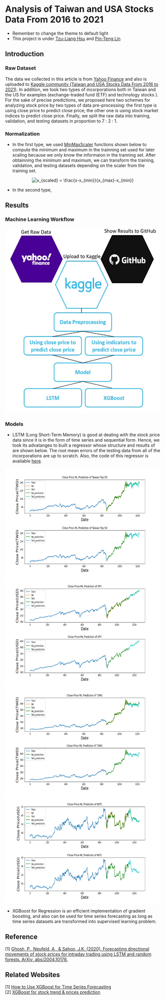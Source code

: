 # Analysis of Taiwan and USA Stocks Data From 2016 to 2021
- Remember to change the theme to default light
- This project is under [Tzu-Liang Hsu](https://github.com/Tzu-Liang) and [Pin-Teng Lin](https://github.com/Pentiumlin)
## Introduction

### Raw Dataset
The data we collected in this article is from [Yahoo Finance](https://finance.yahoo.com/) and also is uploaded to [Kaggle community (Taiwan and USA Stocks Data From 2016 to 2021)](https://www.kaggle.com/pentiumlin/taiwan-and-usa-stocks-data). In addition, we took two types of incorporations both in Taiwan and the US for examples (exchange-traded fund (ETF) and technology stocks ). For the sake of precise predictions, we proposed here two schemes for analyzing stock price by two types of data pre-processing: the first type is using close price to predict close price; the other one is using stock market indices to predict close price. Finally, we split the raw data into training, validation, and testing datasets in proportion to 7 : 2 : 1.

### Normalization
- In the first type, we used [MinMaxScaler](https://scikit-learn.org/stable/modules/generated/sklearn.preprocessing.MinMaxScaler.html) functions shown below to compute the minimum and maximum in the trainning set used for later scaling because we only know the informaion in the tranning set. After obtainning the minimum and maximum, we can transform the training, validation, and testing datasets depending on the scaler from the training set. 
<div align=center>
<img src="https://latex.codecogs.com/svg.image?x_{scaled}&space;=&space;\frac{x-x_{min}}{x_{max}-x_{min}}" title="x_{scaled} = \frac{x-x_{min}}{x_{max}-x_{min}}" />
<div align=left>

- In the second type,

## Results
### Machine Learning Workflow
<div align=center>
<img src="https://github.com/Tzu-Liang/Analysis_of_Taiwan-and-USA-Stocks-Data-From-2016-to-2021/blob/main/workflow.jpg" alt="Workflow" width="500" height="600">
<div align=left>

### Models
- LSTM (Long Short-Term Memory) is good at dealing with the stock price data since it is in the form of time series and sequential form. Hence, we took its advatanges to built a regressor whose structure and results of are shown below. The root mean errors of the testing data from all of the incorporations are up to scratch. Also, the code of this regressor is available [here](https://github.com/Tzu-Liang/Analysis_of_Taiwan-and-USA-Stocks-Data-From-2016-to-2021/blob/main/lstm-stocks-prediction.ipynb).
<div align=center>
<img src="https://github.com/Tzu-Liang/Analysis_of_Taiwan-and-USA-Stocks-Data-From-2016-to-2021/blob/main/0050.png" alt="Workflow" width="600" height="350">
  
<img src="https://github.com/Tzu-Liang/Analysis_of_Taiwan-and-USA-Stocks-Data-From-2016-to-2021/blob/main/SPY.png" alt="Workflow" width="600" height="350">
  
<img src="https://github.com/Tzu-Liang/Analysis_of_Taiwan-and-USA-Stocks-Data-From-2016-to-2021/blob/main/TSMC.png" alt="Workflow" width="600" height="350">
  
<img src="https://github.com/Tzu-Liang/Analysis_of_Taiwan-and-USA-Stocks-Data-From-2016-to-2021/blob/main/INTC.png" alt="Workflow" width="600" height="350">
<div align=left> 
  

- XGBoost for Regression is an efficient implementation of gradient boosting, and also can be used for time series forecasting as long as time series datasets are transformed into supervised learning problem.

## Reference
[1] [Ghosh, P., Neufeld, A., & Sahoo, J.K. (2020). Forecasting directional movements of stock prices for intraday trading using LSTM and random forests. ArXiv, abs/2004.10178.](https://arxiv.org/abs/2004.10178)  


## Related Websites
[1] [How to Use XGBoost for Time Series Forecasting](https://machinelearningmastery.com/xgboost-for-time-series-forecasting/)  
[2] [XGBoost for stock trend & prices prediction](https://www.kaggle.com/mtszkw/xgboost-for-stock-trend-prices-prediction)

